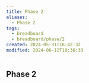 ```yaml
---
title: Phase 2
aliases:
  - Phase 2
tags:
  - breadboard
  - breadboard/phase/2
created: 2024-05-31T16:42:32
modified: 2024-06-12T10:36:33
---
```


## Phase 2
